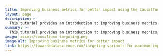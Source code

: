 ```yaml
---
title: Improving business metrics for better impact using the CausalTune library
layout: page
description: >-
  This tutorial provides an introduction to improving business metrics using the ERUPT metric and the CausalTune library in Python. It shows a practical example and the use of the ERUPT metric for optimizing clickthrough rates.
summary: >-
  This tutorial provides an introduction to improving business metrics using the ERUPT metric and the CausalTune library in Python. It shows a practical example and the use of the ERUPT metric for optimizing clickthrough rates. It also shows how to use ERUPT to evaluate previous experiments, as well as how to evaluate the potential effect of a future experiment with different assignments using a real business example. 
image: assets/causaltune-targeting.png
image-alt: Improving business metrics for better impact
link: https://towardsdatascience.com/targeting-variants-for-maximum-impact-bdf26213d7bc
---
```

